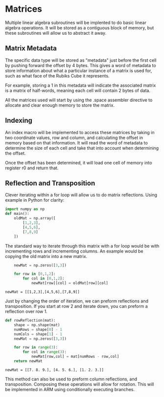 # Matrices

Multiple linear algebra subroutines will be implented to do basic linear algebra operations.  It will be stored as a contiguous block of memory, but these subroutines will allow us to abstract it away.

## Matrix Metadata 
The specific data type will be stored as "metadata" just before the first cell by pushing forward the offset by 4 bytes.  This gives a word of metadata to store information about what a particular instance of a matrix is used for, such as what face of the Rubiks Cube it represents.

For example, storing a 1 in this metadata will indicate the associated matrix is a matrix of half-words, meaning each cell will contain 2 bytes of data.

All the matrices used will start by using the .space assembler directive to allocate and clear enough memory to store the matrix.

## Indexing 
An index macro will be implemented to access these matrices by taking in two coordinate values, row and column, and calculating the offset in memory based on that information.  It will read the word of metadata to determine the size of each cell and take that into account when determining the offset.

Once the offset has been determined, it will load one cell of memory into register r0 and return that.

## Reflection and Transposition 
Clever iterating within a for loop will allow us to do matrix reflections.  Using example in Python for clarity:

~~~python
import numpy as np
def main():
    oldMat = np.array([
        [1,2,3],
        [4,5,6],
        [7,8,9]
    ])
~~~

The standard way to iterate through this matrix with a for loop would be with incrementing rows and incrementing columns.  An example would be copying the old matrix into a new matrix.

```python
    newMat = np.zeros([3,3])

    for row in [0,1,2]:
        for col in [0,1,2]:
            newMat[row][col] = oldMat[row][col]

```

```
newMat = [[1,2,3],[4,5,6],[7,8,9]]
```

Just by changing the order of iteration, we can preform reflections and transposition.  If you start at row 2 and iterate down, you can preform a reflection over row 1.

```python
def rowReflection(mat):
    shape = np.shape(mat)
    numRows = shape[0] - 1
    numCols = shape[1] - 1
    newMat = np.zeros([3,3])

    for row in range(3):
        for col in range(3):
            newMat[row,col] = mat[numRows - row,col]
    return newMat
```
```
newMat = [[7. 8. 9.], [4. 5. 6.], [1. 2. 3.]]
```

This method can also be used to preform column reflections, and transposition.  Composing these operations will allow for rotation.  This will be implemented in ARM using conditionally executing branches.